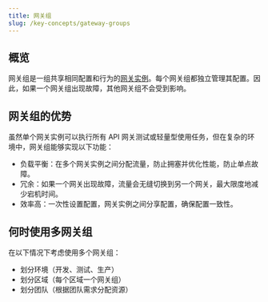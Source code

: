 ```yaml
---
title: 网关组
slug: /key-concepts/gateway-groups
---
```


## 概览

网关组是一组共享相同配置和行为的[网关实例](./gateway-instances.md)。每个网关组都独立管理其配置。因此，如果一个网关组出现故障，其他网关组不会受到影响。

## 网关组的优势

虽然单个网关实例可以执行所有 API 网关测试或轻量型使用任务，但在复杂的环境中，网关组能够实现以下功能：

- 负载平衡：在多个网关实例之间分配流量，防止拥塞并优化性能，防止单点故障。
- 冗余：如果一个网关出现故障，流量会无缝切换到另一个网关，最大限度地减少宕机时间。
- 效率高：一次性设置配置，网关实例之间分享配置，确保配置一致性。

## 何时使用多网关组

在以下情况下考虑使用多个网关组：

- 划分环境（开发、测试、生产）
- 划分区域（每个区域一个网关组）
- 划分团队（根据团队需求分配资源）
